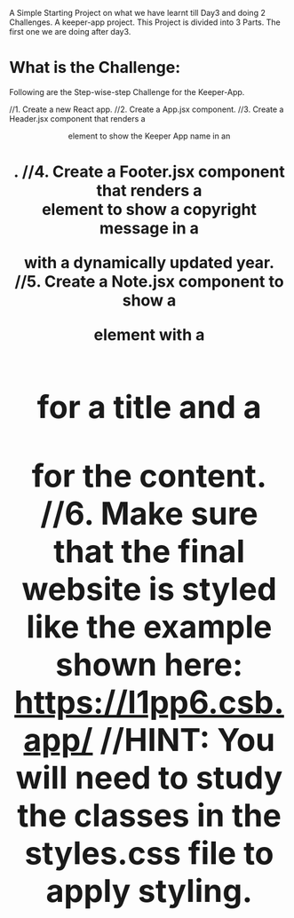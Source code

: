 A Simple Starting Project on what we have learnt till Day3 and doing 2 Challenges.
A keeper-app project.
This Project is divided into 3 Parts. The first one we are doing after day3.

# What is the Challenge:

Following are the Step-wise-step Challenge for the Keeper-App.

//1. Create a new React app.
//2. Create a App.jsx component.
//3. Create a Header.jsx component that renders a <header> element to show the Keeper App name in an <h1>.
//4. Create a Footer.jsx component that renders a <footer> element to show a copyright message in a <p> with a dynamically updated year.
//5. Create a Note.jsx component to show a <div> element with a <h1> for a title and a <p> for the content.
//6. Make sure that the final website is styled like the example shown here: https://l1pp6.csb.app/
//HINT: You will need to study the classes in the styles.css file to apply styling.
